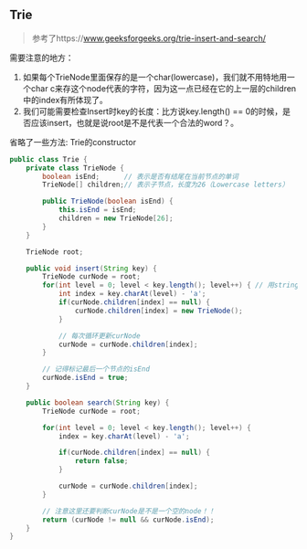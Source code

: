 ## Trie
> 参考了https://www.geeksforgeeks.org/trie-insert-and-search/

需要注意的地方：
1. 如果每个TrieNode里面保存的是一个char(lowercase)，我们就不用特地用一个char c来存这个node代表的字符，因为这一点已经在它的上一层的children中的index有所体现了。
2. 我们可能需要检查Insert时key的长度：比方说key.length() == 0的时候，是否应该insert，也就是说root是不是代表一个合法的word？。

省略了一些方法: Trie的constructor
```Java
public class Trie {
	private class TrieNode {
		boolean isEnd;		// 表示是否有结尾在当前节点的单词
		TrieNode[] children;// 表示子节点，长度为26（Lowercase letters）

		public TrieNode(boolean isEnd) {
			this.isEnd = isEnd;
			children = new TrieNode[26];
		}
	}

	TrieNode root;

	public void insert(String key) {
		TrieNode curNode = root;
		for(int level = 0; level < key.length(); level++) {	// 用string的长度来判断有没有到结尾
			int index = key.charAt(level) - 'a';
			if(curNode.children[index] == null) {
				curNode.children[index] = new TrieNode();
			}

			// 每次循环更新curNode
			curNode = curNode.children[index];
		}

		// 记得标记最后一个节点的isEnd
		curNode.isEnd = true;
	}

	public boolean search(String key) {
		TrieNode curNode = root;

		for(int level = 0; level < key.length(); level++) {
			index = key.charAt(level) - 'a';

			if(curNode.children[index] == null) {
				return false;
			}

			curNode = curNode.children[index];
		}

		// 注意这里还要判断curNode是不是一个空的node！！
		return (curNode != null && curNode.isEnd);
	}
}
```